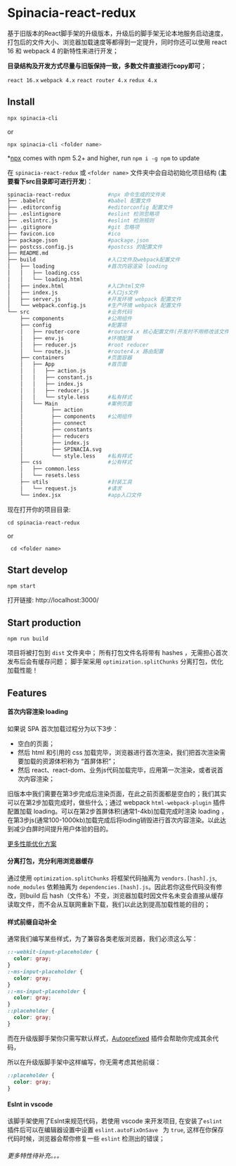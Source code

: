 # Spinacia-react-redux

基于旧版本的React脚手架的升级版本，升级后的脚手架无论本地服务启动速度，打包后的文件大小、浏览器加载速度等都得到一定提升，同时你还可以使用 react 16 和 webpack 4 的新特性来进行开发；
 
**目录结构及开发方式尽量与旧版保持一致，多数文件直接进行copy即可**；

``react 16.x``  ``webpack 4.x``  ``react router 4.x``  ``redux 4.x``



## Install

``` bash
npx spinacia-cli
```
or

``` bash
npx spinacia-cli <folder name>
```

*[npx](https://medium.com/@maybekatz/introducing-npx-an-npm-package-runner-55f7d4bd282b) comes with npm 5.2+ and higher, run ```npm i -g npm``` to update


在  ```spinacia-react-redux``` 或 ```<folder name>``` 文件夹中会自动初始化项目结构 (**主要看下src目录即可进行开发**)：

```bash
spinacia-react-redux            #npx 命令生成的文件夹
├── .babelrc                    #babel 配置文件
├── .editorconfig               #editorconfig 配置文件
├── .eslintignore               #eslint 检测忽略项
├── .eslintrc.js                #eslint 检测规则
├── .gitignore                  #git 忽略项
├── favicon.ico                 #ico
├── package.json                #package.json
├── postcss.config.js           #postcss 的配置文件
├── README.md
├── build                       #入口文件及webpack配置文件
│   ├── loading                 #首次内容渲染 loading
│   │   ├── loading.css
│   │   └── loading.html
│   ├── index.html              #入口html文件
│   ├── index.js                #入口js文件
│   ├── server.js               #开发环境 webpack 配置文件
│   └── webpack.config.js       #生产环境 webpack 配置文件
└── src                         #业务代码
    ├── components              #公用组件
    ├── config                  #配置项
    │   ├── router-core         #router4.x 核心配置文件(开发时不用修改该文件夹)
    │   ├── env.js              #环境配置
    │   ├── reducer.js          #root reducer
    │   └── route.js            #router4.x 路由配置
    ├── containers              #页面容器
    │   ├── App                 #首页面
    │   │   ├── action.js
    │   │   ├── constant.js
    │   │   ├── index.js
    │   │   ├── reducer.js
    │   │   └── style.less      #私有样式
    │   └── Main                #案例页面
    │         ├── action
    │         ├── components    #公用组件
    │         ├── connect
    │         ├── constants
    │         ├── reducers
    │         ├── index.js
    │         ├── SPINACIA.svg
    │         └── style.less    #私有样式
    ├── css                     #公有样式
    │   ├── common.less
    │   └── resets.less
    ├── utils                   #封装工具
    │   └── request.js          #请求
    └── index.jsx               #app入口文件
```

现在打开你的项目目录:

``` cd spinacia-react-redux ```

or

``` cd <folder name>```

## Start develop

``` npm start ```

打开链接:  http://localhost:3000/

## Start production

``` npm run build ```

项目将被打包到 ``dist`` 文件夹中；
所有打包文件名将带有 hashes ，无需担心首次发布后会有缓存问题；
脚手架采用 ``optimization.splitChunks`` 分离打包，优化加载性能！

## Features

#### 首次内容渲染 loading

如果说 SPA 首次加载过程分为以下3步：

* 空白的页面；
* 然后 html 和引用的 css 加载完毕，浏览器进行首次渲染，我们把首次渲染需要加载的资源体积称为 “首屏体积”；
* 然后 react、react-dom、业务js代码加载完毕，应用第一次渲染，或者说首次内容渲染；


旧版本中我们需要在第3步完成后渲染页面，在此之前页面都是空白的；我们其实可以在第2步加载完成时，做些什么；通过 webpack ```html-webpack-plugin``` 插件配置加载 loading。可以在第2步首屏体积(通常1-4kb)加载完成时渲染 loading ，在第3步js(通常100-1000kb)加载完成后将loding销毁进行首次内容渲染。以此达到减少白屏时间提升用户体验的目的。

[更多性能优化方案](https://juejin.im/entry/5b03afd351882542ac7d9291)

#### 分离打包，充分利用浏览器缓存

通过使用 ```optimization.splitChunks``` 将框架代码抽离为 ```vendors.[hash].js```, ```node_modules``` 依赖抽离为 ```dependencies.[hash].js```。因此若你这些代码没有修改，则build 后 hash（文件名）不变，浏览器加载时因文件名未变会直接从缓存读取文件，而不会从互联网重新下载，我们以此达到提高加载性能的目的；

#### 样式前缀自动补全

通常我们编写某些样式，为了兼容各类老版浏览器，我们必须这么写：

```css
::-webkit-input-placeholder {
  color: gray;
}
:-ms-input-placeholder {
  color: gray;
}
::-ms-input-placeholder {
  color: gray;
}
::placeholder {
  color: gray;
}
```

而在升级版脚手架你只需写默认样式，[Autoprefixed](https://github.com/postcss/autoprefixer) 插件会帮助你完成其余代码，

所以在升级版脚手架中这样编写，你无需考虑其他前缀：

```css
::placeholder {
  color: gray;
}
```


#### Eslnt in vscode

该脚手架使用了Eslnt来规范代码，若使用 vscode 来开发项目, 在安装了```eslint``` 插件后可以在编辑器设置中设置 ``` eslint.autoFixOnSave  ``` 为 ``true``, 这样在你保存代码时候，浏览器会帮你修复一些 ```eslint``` 检测出的错误；

###### 更多特性待补充。。。



